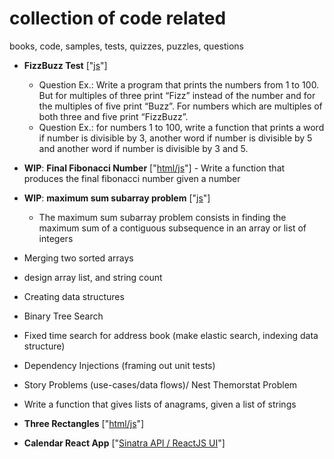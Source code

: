 # collection of code related
books, code, samples, tests, quizzes, puzzles, questions

* **FizzBuzz Test** ["[js](./fizz-buzz-test/fizz-buzz-test.js)"]
    * Question Ex.: Write a program that prints the numbers from 1 to 100. But for multiples of three print “Fizz” instead of the number and for the multiples of five print “Buzz”. For numbers which are multiples of both three and five print “FizzBuzz”.
    * Question Ex.: for numbers 1 to 100, write a function that prints a word if number is divisible by 3, another word if number is divisible by 5 and another word if number is divisible by 3 and 5.

* **WIP**: **Final Fibonacci Number** ["[html/js](./final-fibonacci-number/final-fibonacci-number.html)"] - Write a function that produces the final fibonacci number given a number

* **WIP**: **maximum sum subarray problem** ["[js](./maximum-sum-subarray-problem/maximum-sum-subarray-problem.js)"]
   * The maximum sum subarray problem consists in finding the maximum sum of a contiguous subsequence in an array or list of integers

* Merging two sorted arrays

* design array list, and string count

* Creating data structures

* Binary Tree Search

* Fixed time search for address book (make elastic search, indexing data structure)

* Dependency Injections (framing out unit tests)

* Story Problems (use-cases/data flows)/ Nest Themorstat Problem

* Write a function that gives lists of anagrams, given a list of strings

* **Three Rectangles** ["[html/js](./three-rectangles)"]

* **Calendar React App** ["[Sinatra API / ReactJS UI](./calendar-react-app)"]
